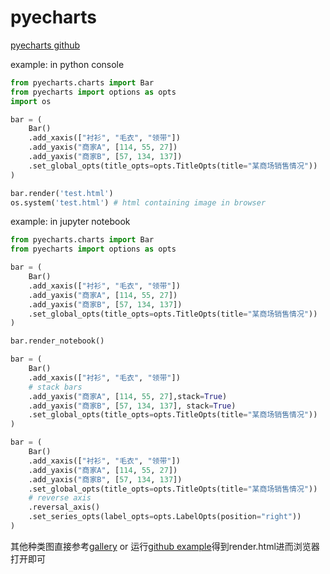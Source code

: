 # pyecharts

[pyecharts github](https://github.com/pyecharts/pyecharts)

example: in python console

```py
from pyecharts.charts import Bar
from pyecharts import options as opts
import os

bar = (
    Bar()
    .add_xaxis(["衬衫", "毛衣", "领带"])
    .add_yaxis("商家A", [114, 55, 27])
    .add_yaxis("商家B", [57, 134, 137])
    .set_global_opts(title_opts=opts.TitleOpts(title="某商场销售情况"))
)

bar.render('test.html')
os.system('test.html') # html containing image in browser
```

example: in jupyter notebook

```py
from pyecharts.charts import Bar
from pyecharts import options as opts

bar = (
    Bar()
    .add_xaxis(["衬衫", "毛衣", "领带"])
    .add_yaxis("商家A", [114, 55, 27])
    .add_yaxis("商家B", [57, 134, 137])
    .set_global_opts(title_opts=opts.TitleOpts(title="某商场销售情况"))
)

bar.render_notebook()
```

```py
bar = (
    Bar()
    .add_xaxis(["衬衫", "毛衣", "领带"])
    # stack bars
    .add_yaxis("商家A", [114, 55, 27],stack=True)
    .add_yaxis("商家B", [57, 134, 137], stack=True)
    .set_global_opts(title_opts=opts.TitleOpts(title="某商场销售情况"))
)
```

```py
bar = (
    Bar()
    .add_xaxis(["衬衫", "毛衣", "领带"])
    .add_yaxis("商家A", [114, 55, 27])
    .add_yaxis("商家B", [57, 134, 137])
    .set_global_opts(title_opts=opts.TitleOpts(title="某商场销售情况"))
    # reverse axis
    .reversal_axis()
    .set_series_opts(label_opts=opts.LabelOpts(position="right"))
)
```

其他种类图直接参考[gallery](https://pyecharts.org) or 运行[github example](https://github.com/pyecharts/pyecharts/tree/master/example)得到render.html进而浏览器打开即可